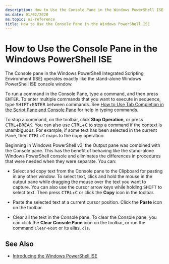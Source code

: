 ```yaml
---
description: How to Use the Console Pane in the Windows PowerShell ISE
ms.date: 01/02/2020
ms.topic: ui-reference
title: How to Use the Console Pane in the Windows PowerShell ISE
---
```


# How to Use the Console Pane in the Windows PowerShell ISE

The Console pane in the Windows PowerShell Integrated Scripting Environment (ISE) operates exactly
like the stand-alone Windows PowerShell ISE console window.

To run a command in the Console Pane, type a command, and then press <kbd>ENTER</kbd>. To enter
multiple commands that you want to execute in sequence, type <kbd>SHIFT</kbd>+<kbd>ENTER</kbd>
between commands. See
[How to Use Tab Completion in the Script Pane and Console Pane](How-to-Use-Tab-Completion-in-the-Script-Pane-and-Console-Pane.md)
for help in typing commands.

To stop a command, on the toolbar, click **Stop Operation**, or press
<kbd>CTRL</kbd>+<kbd>BREAK</kbd>. You can also use <kbd>CTRL</kbd>+<kbd>C</kbd> to stop a command if
the context is unambiguous. For example, if some text has been selected in the current Pane, then
<kbd>CTRL</kbd>+<kbd>C</kbd> maps to the copy operation.

Beginning in Windows PowerShell v3, the Output pane was combined with the Console pane. This has the
benefit of behaving like the stand-alone Windows PowerShell console and eliminates the differences
in procedures that were needed when they were separate. You can:

- Select and copy text from the Console pane to the Clipboard for pasting in any other window. To
  select text, click and hold the mouse in the output pane while dragging the mouse over the text
  you want to capture. You can also use the cursor arrow keys while holding <kbd>SHIFT</kbd> to
  select text. Then press <kbd>CTRL</kbd>+<kbd>C</kbd> or click the **Copy** icon in the toolbar.

- Paste the selected text at a current cursor position. Click the **Paste** icon on the toolbar.

- Clear all the text in the Console pane. To clear the Console pane, you can click the **Clear
  Console Pane** icon on the toolbar, or run the command `Clear-Host` or its alias, `cls`.

## See Also

- [Introducing the Windows PowerShell ISE](Introducing-the-Windows-PowerShell-ISE.md)
